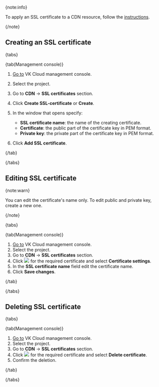 {note:info}

To apply an SSL certificate to a CDN resource, follow the [instructions](../manage-cdn/ssl).

{/note}

## Creating an SSL certificate

{tabs}

{tab(Management console)}

1. [Go to](https://msk.cloud.vk.com/app/en/) VK Cloud management console.
1. Select the project.
1. Go to **CDN** → **SSL certificates** section.
1. Click **Create SSL-certificate** or **Create**.
1. In the window that opens specify:

   - **SSL certificate name**: the name of the creating certificate.
   - **Certificate**: the public part of the certificate key in PEM format.
   - **Private key**: the private part of the certificate key in PEM format.

1. Click **Add SSL certificate**.

{/tab}

{/tabs}

## Editing SSL certificate

{note:warn}

You can edit the certificate's name only. To edit public and private key, create a new one.

{/note}

{tabs}

{tab(Management console)}

1. [Go to](https://msk.cloud.vk.com/app/en/) VK Cloud management console.
1. Select the project.
1. Go to **CDN** → **SSL certificates** section.
1. Click ![ ](/en/assets/more-icon.svg "inline") for the required certificate and select **Certificate settings**.
1. In the **SSL certificate name** field edit the certificate name.
1. Click **Save changes**.

{/tab}

{/tabs}

## Deleting SSL certificate

{tabs}

{tab(Management console)}

1. [Go to](https://msk.cloud.vk.com/app/en/) VK Cloud management console.
1. Select the project.
1. Go to **CDN** → **SSL certificates** section.
1. Click ![ ](/en/assets/more-icon.svg "inline") for the required certificate and select **Delete certificate**.
1. Confirm the deletion.

{/tab}

{/tabs}
